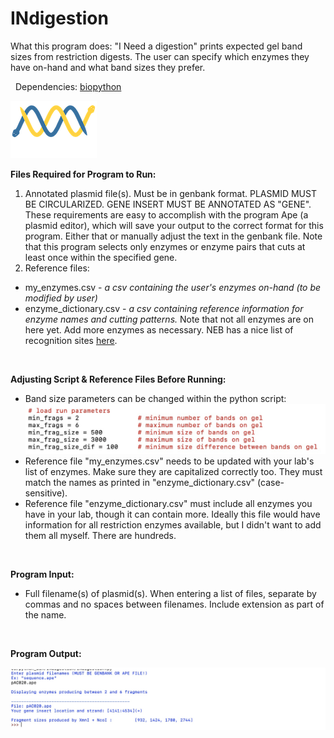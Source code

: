 # INdigestion
What this program does:
"I Need a digestion" prints expected gel band sizes from restriction digests. The user can specify which enzymes they have on-hand and what band sizes they prefer.

&nbsp;&nbsp;Dependencies: [biopython](https://biopython.org/)

![biopython-logo](https://raw.githubusercontent.com/amcrabtree/synteny-mapper/master/images/biopython_logo_white.png)

<b>Files Required for Program to Run:</b>
1. Annotated plasmid file(s). Must be in genbank format. PLASMID MUST BE CIRCULARIZED. GENE INSERT MUST BE ANNOTATED AS "GENE". These requirements are easy to accomplish with the program Ape (a plasmid editor), which will save your output to the correct format for this program. Either that or manually adjust the text in the genbank file. Note that this program selects only enzymes or enzyme pairs that cuts at least once within the specified gene. 
2. Reference files:
* my_enzymes.csv - <i>a csv containing the user's enzymes on-hand (to be modified by user)</i>
* enzyme_dictionary.csv - <i>a csv containing reference information for enzyme names and cutting patterns.</i> Note that not all enzymes are on here yet. Add more enzymes as necessary. NEB has a nice list of recognition sites <a href="https://www.neb.com/tools-and-resources/selection-charts/alphabetized-list-of-recognition-specificities">here</a>. 
<p>&nbsp;</p>

<b>Adjusting Script & Reference Files Before Running: </b>
- Band size parameters can be changed within the python script:
![indigestion_script.jpeg](https://raw.githubusercontent.com/amcrabtree/INdigestion/master/images/indigestion_script.jpeg)
- Reference file "my_enzymes.csv" needs to be updated with your lab's list of enzymes. Make sure they are capitalized correctly too. They must match the names as printed in "enzyme_dictionary.csv" (case-sensitive). 
- Reference file "enzyme_dictionary.csv" must include all enzymes you have in your lab, though it can contain more. Ideally this file would have information for all restriction enzymes available, but I didn't want to add them all myself. There are hundreds. 
<p>&nbsp;</p>

<b>Program Input:</b>
- Full filename(s) of plasmid(s). When entering a list of files, separate by commas and no spaces between filenames. Include extension as part of the name. 
<p>&nbsp;</p>

<b>Program Output:</b>

![indigestion_input_output.jpeg](https://raw.githubusercontent.com/amcrabtree/INdigestion/master/images/indigestion_input_output.jpeg)
